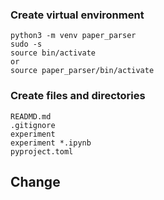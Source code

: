 ### Create virtual environment
```
python3 -m venv paper_parser
sudo -s
source bin/activate 
or
source paper_parser/bin/activate
```

### Create files and directories
```
READMD.md
.gitignore
experiment
experiment *.ipynb
pyproject.toml
```

## Change

